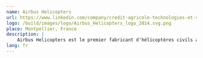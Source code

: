 ```yaml
---
name: Airbus Helicopters
url: https://www.linkedin.com/company/credit-agricole-technologies-et-services/
logo: /build/images/logo/Airbus_Helicopters_logo_2014.svg.png
place: Montpellier, France
description: |
    Airbus Helicopters est le premier fabricant d'hélicoptères civils au monde et l'un des principaux constructeurs d'hélicoptères militaires. Il fut créé sous le nom d'Eurocopter en 1992 à partir de la fusion des divisions hélicoptères de l'entreprise française Aérospatiale (SNIAS) et de l'entreprise allemande Deutsche Aerospace (DASA).
lang: fr
---
```

